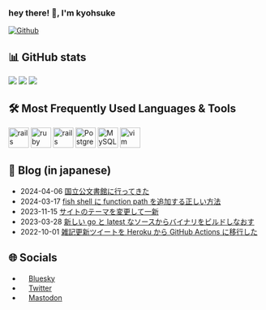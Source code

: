 ### hey there! 👋, I'm kyohsuke

[![Github](https://img.shields.io/github/followers/kyohsuke?label=Follow&style=social)](https://github.com/kyohsuke)

## :bar_chart: GitHub stats
![](https://github-profile-summary-cards.vercel.app/api/cards/profile-details?username=kyohsuke&theme=github)
![](https://github-profile-summary-cards.vercel.app/api/cards/stats?username=kyohsuke&theme=github)
![](https://github-profile-summary-cards.vercel.app/api/cards/repos-per-language?username=kyohsuke&theme=github)


## :hammer_and_wrench: Most Frequently Used Languages & Tools

[<img src="https://cdn.jsdelivr.net/gh/devicons/devicon@latest/icons/go/go-original-wordmark.svg" alt="rails" width="40" height="40" />](https://go.dev)
[<img src="https://cdn.jsdelivr.net/gh/devicons/devicon@latest/icons/ruby/ruby-original.svg" alt="ruby" width="40" height="40" />](https://www.ruby-lang.org)
[<img src="https://cdn.jsdelivr.net/gh/devicons/devicon@latest/icons/rails/rails-original-wordmark.svg" alt="rails" width="40" height="40" />](https://rubyonrails.org)
[<img src="https://cdn.jsdelivr.net/gh/devicons/devicon@latest/icons/postgresql/postgresql-original.svg" alt="PostgreSQL" width="40" height="40" />](https://www.postgresql.org)
[<img src="https://cdn.jsdelivr.net/gh/devicons/devicon@latest/icons/redis/redis-original.svg" alt="MySQL" width="40" height="40" />](https://redis.io/)
[<img src="https://cdn.jsdelivr.net/gh/devicons/devicon@latest/icons/vim/vim-original.svg" alt="vim" width="40" height="40" />](https://www.vim.org)

## :memo: Blog (in japanese)
<!-- feed start -->
- 2024-04-06 [国立公文書館に行ってきた](https://kyohsuke.net/misc_notes/naoj/?utm_source=github&utm_medium=profile)
- 2024-03-17 [fish shell に function path を追加する正しい方法](https://kyohsuke.net/misc_notes/add_fish_function_path/?utm_source=github&utm_medium=profile)
- 2023-11-15 [サイトのテーマを変更して一新](https://kyohsuke.net/misc_notes/brand_new_site/?utm_source=github&utm_medium=profile)
- 2023-03-28 [新しい go と latest なソースからバイナリをビルドしなおす](https://kyohsuke.net/misc_notes/bump_up_go_version/?utm_source=github&utm_medium=profile)
- 2022-10-01 [雑記更新ツイートを Heroku から GitHub Actions に移行した](https://kyohsuke.net/misc_notes/heroku_to_actions/?utm_source=github&utm_medium=profile)
<!-- feed end -->

## :globe_with_meridians: Socials
- [<img height="16" width="16" src="https://cdn.jsdelivr.net/npm/simple-icons@v11/icons/bluesky.svg"/>Bluesky](https://bsky.app/profile/kyohsuke.net)
- [<img height="16" width="16" src="https://cdn.jsdelivr.net/npm/simple-icons@v11/icons/twitter.svg"/>Twitter](https://twitter.com/i/user/1022113389248737283)
- [<img height="16" width="16" src="https://cdn.jsdelivr.net/npm/simple-icons@v11/icons/mastodon.svg"/>Mastodon](https://mastodon.social/@kyohsuke)
